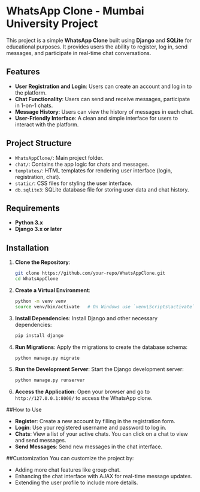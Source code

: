 # WhatsApp Clone - Mumbai University Project

This project is a simple **WhatsApp Clone** built using **Django** and **SQLite** for educational purposes. It provides users the ability to register, log in, send messages, and participate in real-time chat conversations.

## Features

- **User Registration and Login**: Users can create an account and log in to the platform.
- **Chat Functionality**: Users can send and receive messages, participate in 1-on-1 chats.
- **Message History**: Users can view the history of messages in each chat.
- **User-Friendly Interface**: A clean and simple interface for users to interact with the platform.

## Project Structure

- `WhatsAppClone/`: Main project folder.
- `chat/`: Contains the app logic for chats and messages.
- `templates/`: HTML templates for rendering user interface (login, registration, chat).
- `static/`: CSS files for styling the user interface.
- `db.sqlite3`: SQLite database file for storing user data and chat history.

## Requirements

- **Python 3.x**
- **Django 3.x or later**

## Installation

1. **Clone the Repository**:
   ```bash
   git clone https://github.com/your-repo/WhatsAppClone.git
   cd WhatsAppClone

2. **Create a Virtual Environment**:
   ```bash
   python -m venv venv
   source venv/bin/activate   # On Windows use `venv\Scripts\activate`

3. **Install Dependencies**: Install Django and other necessary dependencies:
   ```bash
   pip install django

4. **Run Migrations**: Apply the migrations to create the database schema:
   ```bash
   python manage.py migrate

5. **Run the Development Server**: Start the Django development server:
   ```bash
   python manage.py runserver

6. **Access the Application**: Open your browser and go to `http://127.0.0.1:8000/` to access the WhatsApp clone.

##How to Use
- **Register**: Create a new account by filling in the registration form.
- **Login**: Use your registered username and password to log in.
- **Chats**: View a list of your active chats. You can click on a chat to view and send messages.
- **Send Messages**: Send new messages in the chat interface.

##Customization
You can customize the project by:

- Adding more chat features like group chat.
- Enhancing the chat interface with AJAX for real-time message updates.
- Extending the user profile to include more details.
